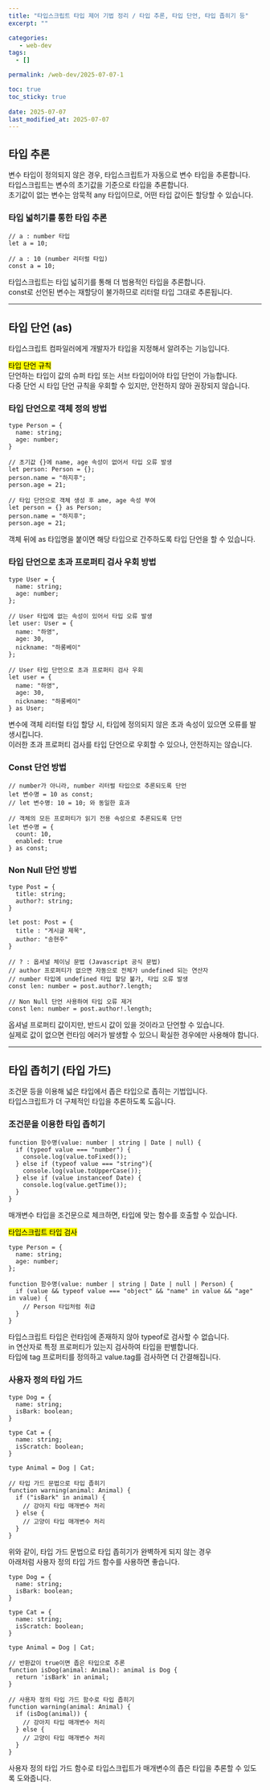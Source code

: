```yaml
---
title: "타입스크립트 타입 제어 기법 정리 / 타입 추론, 타입 단언, 타입 좁히기 등"
excerpt: ""

categories:
   - web-dev
tags:
  - []

permalink: /web-dev/2025-07-07-1

toc: true
toc_sticky: true
 
date: 2025-07-07
last_modified_at: 2025-07-07
---
```


## 타입 추론
변수 타입이 정의되지 않은 경우, 타입스크립트가 자동으로 변수 타입을 추론합니다.  
타입스크립트는 변수의 초기값을 기준으로 타입을 추론합니다.  
초기값이 없는 변수는 암묵적 any 타입이므로, 어떤 타입 값이든 할당할 수 있습니다.

### 타입 넓히기를 통한 타입 추론
```
// a : number 타입
let a = 10;

// a : 10 (number 리터럴 타입)
const a = 10;
```
타입스크립트는 타입 넓히기를 통해 더 범용적인 타입을 추론합니다.  
const로 선언된 변수는 재할당이 불가하므로 리터럴 타입 그대로 추론됩니다.

---

## 타입 단언 (as)
타입스크립트 컴파일러에게 개발자가 타입을 지정해서 알려주는 기능입니다.

<mark>타입 단언 규칙</mark>  
단언하는 타입이 값의 슈퍼 타입 또는 서브 타입이어야 타입 단언이 가능합니다.  
다중 단언 시 타입 단언 규칙을 우회할 수 있지만, 안전하지 않아 권장되지 않습니다.

### 타입 단언으로 객체 정의 방법
```
type Person = {
  name: string;
  age: number;
}

// 초기값 {}에 name, age 속성이 없어서 타입 오류 발생
let person: Person = {};
person.name = "하지후";
person.age = 21;

// 타입 단언으로 객체 생성 후 ame, age 속성 부여
let person = {} as Person;
person.name = "하지후";
person.age = 21;
```
객체 뒤에 as 타입명을 붙이면 해당 타입으로 간주하도록 타입 단언을 할 수 있습니다.

### 타입 단언으로 초과 프로퍼티 검사 우회 방법
```
type User = {
  name: string;
  age: number;
};

// User 타입에 없는 속성이 있어서 타입 오류 발생
let user: User = {
  name: "하영",
  age: 30,
  nickname: "하롱베이"
};

// User 타입 단언으로 초과 프로퍼티 검사 우회
let user = {
  name: "하영",
  age: 30,
  nickname: "하롱베이"
} as User;
```
변수에 객체 리터럴 타입 할당 시, 타입에 정의되지 않은 초과 속성이 있으면 오류를 발생시킵니다.  
이러한 초과 프로퍼티 검사를 타입 단언으로 우회할 수 있으나, 안전하지는 않습니다.

### Const 단언 방법
```
// number가 아니라, number 리터럴 타입으로 추론되도록 단언
let 변수명 = 10 as const;
// let 변수명: 10 = 10; 와 동일한 효과

// 객체의 모든 프로퍼티가 읽기 전용 속성으로 추론되도록 단언
let 변수명 = {
  count: 10,
  enabled: true
} as const;
```

### Non Null 단언 방법
```
type Post = {
  title: string;
  author?: string;
}

let post: Post = {
  title : "게시글 제목",
  author: "송현주"
}

// ? : 옵셔널 체이닝 문법 (Javascript 공식 문법)
// author 프로퍼티가 없으면 자동으로 전체가 undefined 되는 연산자
// number 타입에 undefined 타입 할당 불가, 타입 오류 발생 
const len: number = post.author?.length;

// Non Null 단언 사용하여 타입 오류 제거
const len: number = post.author!.length;
```
옵셔널 프로퍼티 값이지만, 반드시 값이 있을 것이라고 단언할 수 있습니다.  
실제로 값이 없으면 런타임 에러가 발생할 수 있으니 확실한 경우에만 사용해야 합니다.

---

## 타입 좁히기 (타입 가드)

조건문 등을 이용해 넓은 타입에서 좁은 타입으로 좁히는 기법입니다.  
타입스크립트가 더 구체적인 타입을 추론하도록 도웁니다.

### 조건문을 이용한 타입 좁히기
```
function 함수명(value: number | string | Date | null) {
  if (typeof value === "number") {
    console.log(value.toFixed());
  } else if (typeof value === "string"){
    console.log(value.toUpperCase());
  } else if (value instanceof Date) {
    console.log(value.getTime());
  }
}
```
매개변수 타입을 조건문으로 체크하면, 타입에 맞는 함수를 호출할 수 있습니다.

<mark>타입스크립트 타입 검사</mark>
```
type Person = {
  name: string;
  age: number;
};

function 함수명(value: number | string | Date | null | Person) {
  if (value && typeof value === "object" && "name" in value && "age" in value) {
    // Person 타입처럼 취급
  }
}
```
타입스크립트 타입은 런타임에 존재하지 않아 typeof로 검사할 수 없습니다.  
in 연산자로 특정 프로퍼티가 있는지 검사하여 타입을 판별합니다.  
타입에 tag 프로퍼티를 정의하고 value.tag를 검사하면 더 간결해집니다.

### 사용자 정의 타입 가드
```
type Dog = {
  name: string;
  isBark: boolean;
}

type Cat = {
  name: string;
  isScratch: boolean;
}

type Animal = Dog | Cat;

// 타입 가드 문법으로 타입 좁히기
function warning(animal: Animal) {
  if ("isBark" in animal) {
    // 강아지 타입 매개변수 처리
  } else {
    // 고양이 타입 매개변수 처리
  }
}
```
위와 같이, 타입 가드 문법으로 타입 좁히기가 완벽하게 되지 않는 경우  
아래처럼 사용자 정의 타입 가드 함수를 사용하면 좋습니다.
```
type Dog = {
  name: string;
  isBark: boolean;
}

type Cat = {
  name: string;
  isScratch: boolean;
}

type Animal = Dog | Cat;

// 반환값이 true이면 좁은 타입으로 추론
function isDog(animal: Animal): animal is Dog {
  return 'isBark' in animal;
}

// 사용자 정의 타입 가드 함수로 타입 좁히기
function warning(animal: Animal) {
  if (isDog(animal)) {
    // 강아지 타입 매개변수 처리
  } else {
    // 고양이 타입 매개변수 처리
  }
}
```
사용자 정의 타입 가드 함수로 타입스크립트가 매개변수의 좁은 타입을 추론할 수 있도록 도와줍니다.

